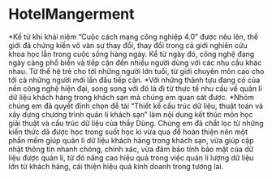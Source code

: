 # HotelMangerment
*Kể từ khi khái niệm “Cuộc cách mạng công nghiệp 4.0” được nêu lên, thế giới đã 
chứng kiến vô vàn sự thay đổi, thay đổi trong cả giới nghiên cứu khoa học lẫn trong cuộc 
sống hàng ngày. Kể từ ngày đó, công nghệ đang ngày càng phổ biến và tiếp cận đến nhiều 
người dùng với các nhu cầu khác nhau. Từ thế hệ trẻ cho tới những người lớn tuổi, từ giới 
chuyên môn cao cho tới cả những người mới lần đầu tiếp cận.
*Với những thành tựu đang có của nền công nghệ hiện đại, song song với đó là đi từ 
thực tế nhu cầu về quản lí dữ liệu khách hàng trong khách sạn mà chúng em quan sát được. 
*Nhóm chúng em đã quyết định chọn đề tài “Thiết kế cấu trúc dữ liệu, thuật toán và xây dựng 
chương trình quản lí khách sạn” làm nội dung kết thúc môn học giải thuật và cấu trúc dữ liệu 
của thầy Dũng. Chúng em đã chắt lọc từ những kiến thức đã được học trong suốt học kì vừa 
qua để hoàn thiện nên một phần mềm giúp quản lí dữ liệu khách hàng trong khách sạn, vừa 
giúp cập nhật thông tin nhanh chóng, chính xác, vừa đảm bảo tính bảo mật của dữ liệu được 
quản lí, từ đó nâng cao hiệu quả trong việc quản lí lượng dữ liệu lớn từ khách hàng, cải thiện 
hiệu quả kinh doanh trong tương lai.

